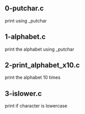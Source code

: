 ## 0-putchar.c

print using _putchar

## 1-alphabet.c

print the alphabet using _putchar

## 2-print_alphabet_x10.c

print the alphabet 10 times

## 3-islower.c

print if character is lowercase
